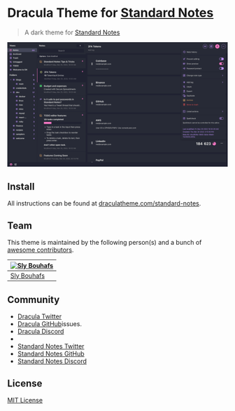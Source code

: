 # Dracula Theme for [Standard Notes](https://standardnotes.com/)

> A dark theme for [Standard Notes](https://standardnotes.com/)

![Screenshot](./screenshot.png)

## Install

All instructions can be found at [draculatheme.com/standard-notes](https://draculatheme.com/standard-notes).

## Team

This theme is maintained by the following person(s) and a bunch of [awesome contributors](https://github.com/dracula/standard-notes/graphs/contributors).

| [![Sly Bouhafs](https://avatars2.githubusercontent.com/u/1410462?s=70&u=fe1625aee7efcd85a64ddabfe4e415151c6be55d&v=4)](https://github.com/slybouhafs) |
| ----------------------------------------------------------------------------------------------------------------------------------------------------- |
| [Sly Bouhafs](https://github.com/slybouhafs)                                                                                                          |

## Community

- [Dracula Twitter](https://twitter.com/draculatheme)
- [Dracula GitHub](https://github.com/dracula/dracula-theme/discussions)issues.
- [Dracula Discord](https://draculatheme.com/discord-invite)
-
- [Standard Notes Twitter](https://twitter.com/standardnotes)
- [Standard Notes GitHub](https://github.com/standardnotes)
- [Standard Notes Discord](https://standardnotes.com/discord)

## License

[MIT License](./LICENSE)
